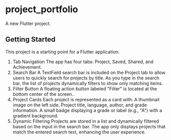 # project_portfolio

A new Flutter project.

## Getting Started

This project is a starting point for a Flutter application.

1. Tab Navigation
The app has four tabs: Project, Saved, Shared, and Achievement.
2. Search Bar
A TextField search bar is included on the Project tab to allow users to quickly search for projects by title.
As you type in the search bar, the list of projects dynamically filters to show only matching items.
3. Filter Button
A floating action button labeled "Filter" is located at the bottom center of the screen..
4. Project Cards
Each project is represented as a card with:
A thumbnail image on the left side.
Project title, language, author, and grade information.
A small badge displaying a grade or label (e.g., "A") with a gradient background.
5. Dynamic Filtering
Projects are stored in a list and dynamically filtered based on the input in the search bar.
The app only displays projects that match the entered search text, enhancing the user experience.
